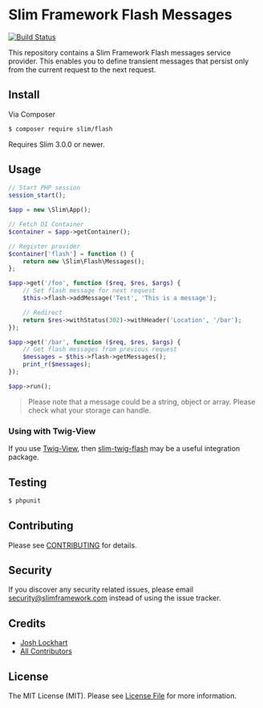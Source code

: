 # Slim Framework Flash Messages

[![Build Status](https://travis-ci.org/krotovic/Slim-Flash.svg?branch=master)](https://travis-ci.org/krotovic/Slim-Flash)

This repository contains a Slim Framework Flash messages service provider. This enables you to define transient messages that persist only from the current request to the next request.

## Install

Via Composer

``` bash
$ composer require slim/flash
```

Requires Slim 3.0.0 or newer.

## Usage

```php
// Start PHP session
session_start();

$app = new \Slim\App();

// Fetch DI Container
$container = $app->getContainer();

// Register provider
$container['flash'] = function () {
    return new \Slim\Flash\Messages();
};

$app->get('/foo', function ($req, $res, $args) {
    // Set flash message for next request
    $this->flash->addMessage('Test', 'This is a message');

    // Redirect
    return $res->withStatus(302)->withHeader('Location', '/bar');
});

$app->get('/bar', function ($req, $res, $args) {
    // Get flash messages from previous request
    $messages = $this->flash->getMessages();
    print_r($messages);
});

$app->run();
```

> Please note that a message could be a string, object or array. Please check what your storage can handle.

### Using with Twig-View

If you use [Twig-View](https://github.com/slimphp/Twig-View), then [slim-twig-flash](https://github.com/kanellov/slim-twig-flash) may be a useful integration package.


## Testing

``` bash
$ phpunit
```

## Contributing

Please see [CONTRIBUTING](CONTRIBUTING.md) for details.

## Security

If you discover any security related issues, please email security@slimframework.com instead of using the issue tracker.

## Credits

- [Josh Lockhart](https://github.com/codeguy)
- [All Contributors](../../contributors)

## License

The MIT License (MIT). Please see [License File](LICENSE.md) for more information.
